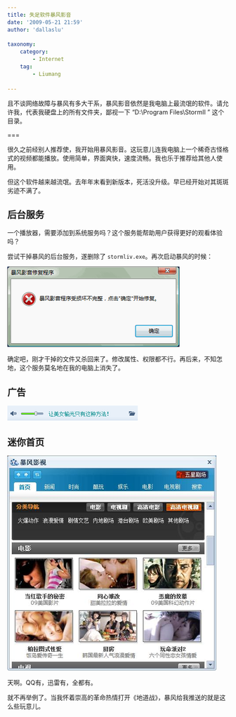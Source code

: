 ```yaml
---
title: 失足软件暴风影音
date: '2009-05-21 21:59'
author: 'dallaslu'

taxonomy:
    category:
        - Internet
    tag:
        - Liumang

---
```

且不谈网络故障与暴风有多大干系，暴风影音依然是我电脑上最流氓的软件。请允许我，代表我硬盘上的所有文件夹，鄙视一下 “D:\Program Files\StormII ” 这个目录。

===

很久之前经别人推荐使，我开始用暴风影音。这玩意儿连我电脑上一个稀奇古怪格式的视频都能播放。使用简单，界面爽快，速度流畅。我也乐于推荐给其他人使用。

但这个软件越来越流氓。去年年末看到新版本，死活没升级。早已经开始对其斑斑劣迹不满了。

## 后台服务

一个播放器，需要添加到系统服务吗？这个服务能帮助用户获得更好的观看体验吗？

尝试干掉暴风的后台服务，遂删除了 `stormliv.exe`。再次启动暴风的时候：

![baofeng](baofeng.png)

确定吧，刚才干掉的文件又杀回来了。修改属性、权限都不行。再后来，不知怎地，这个服务莫名地在我的电脑上消失了。

## 广告

![shuguang](shuguang.png)

## 迷你首页

![tanchuang.jpg](tanchuang.jpg)

天啊。QQ有，迅雷有，全都有。

就不再举例了。当我怀着崇高的革命热情打开《地道战》，暴风给我推送的就是这么些玩意儿。
